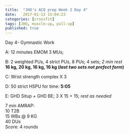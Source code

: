 ```yaml
---
title:  "JHO's ACQ prep Week 2 Day 4"
date:   2017-01-13 15:04:23
categories: [crossfit]
tags: [JHO, muscle-up, pull-up]
published: true
---
```

Day 4- Gymnastic Work

A: 12 minutes EMOM 3 MUs;

B: 2 weighted PUs, 4 strict PUs, 8 PUs; 4 sets; _2 min rest_  
**16 kg, 20 kg, 16 kg, 16 kg (_last two sets not prefect form_)**

C: Wrist strength complex X 3

D: 50 strict HSPU for time: **5:05**

E: GHD Situp + GHD BE; 3 X 15 + 15; _rest as needed_

7 min AMRAP:  
10 T2B  
15 WBs @ 9 KG  
40 DUs  
Score: 4 rounds

